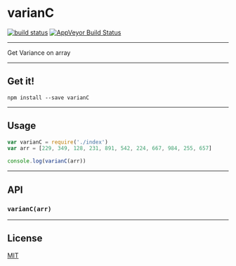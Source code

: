 # varianC

[![build status](http://img.shields.io/travis/balou9/varianC.svg?style=flat)](http://travis-ci.org/balou9/varianC) [![AppVeyor Build Status](https://ci.appveyor.com/api/projects/status/github/balou9/varianC?branch=master&svg=true)](https://ci.appveyor.com/project/balou9/varianC)

***

Get Variance on array

***

## Get it!

```
npm install --save varianC
```

***

## Usage

``` js
var varianC = require('./index')
var arr = [229, 349, 128, 231, 891, 542, 224, 667, 984, 255, 657]

console.log(varianC(arr))
```

***

## API

### `varianC(arr)`

***

## License

[MIT](./license.md)
